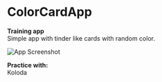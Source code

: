 
# ColorCardApp 
**Training app** \
Simple app with tinder like cards with random color.

![App Screenshot](https://psv4.userapi.com/c536436/u210892849/docs/d18/a45cb56e17c0/ColorCards.gif?extra=W2qSH4jNWzSS0XDJTSt4nvMVYC7C0llcsy-sveyIYeWvf8zVVhhHfuTAxwZdsaE33YAFZR8ovBV0JqMLNyyl-dj6JRl3mXHasbbeyTZB0uvU-jz78L7joWeYjR8fWZkEZ33AhYWjNqO0LF4UTxdndT0G)


**Practice with:** \
Koloda 

